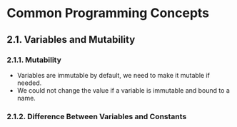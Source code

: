 # Common Programming Concepts

## 2.1. Variables and Mutability

### 2.1.1. Mutability

- Variables are immutable by default, we need to make it mutable if needed.
- We could not change the value if a variable is immutable and bound to a name.

### 2.1.2. Difference Between Variables and Constants